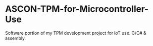 # ASCON-TPM-for-Microcontroller-Use
Software portion of my TPM development project for IoT use. C/C# & assembly.
